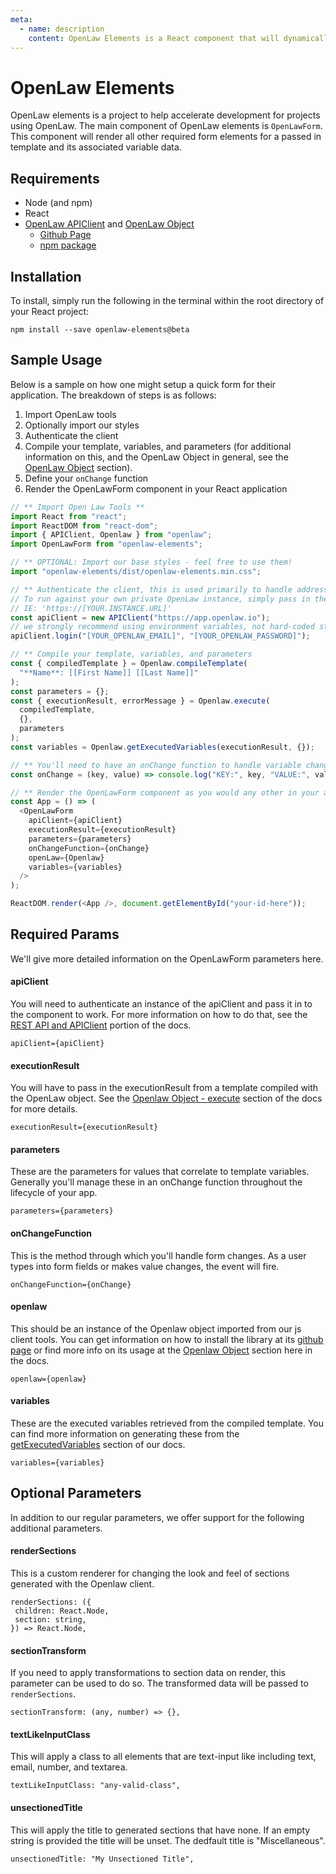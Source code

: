 ```yaml
---
meta:
  - name: description
    content: OpenLaw Elements is a React component that will dynamically render a basic form for an OpenLaw template.
---
```


# OpenLaw Elements

OpenLaw elements is a project to help accelerate development for projects using OpenLaw. The main component of OpenLaw elements is `OpenLawForm`. This component will render all other required form elements for a passed in template and its associated variable data.

## Requirements

- Node (and npm)
- React
- [OpenLaw APIClient](/api-client/) and [OpenLaw Object](/openlaw-object/) 
   - [Github Page](https://github.com/openlawteam/openlaw-client)
   - [npm package](https://www.npmjs.com/package/openlaw)

## Installation

To install, simply run the following in the terminal within the root directory of your React project:

```
npm install --save openlaw-elements@beta
```

## Sample Usage

Below is a sample on how one might setup a quick form for their application. The breakdown of steps is as follows:

1. Import OpenLaw tools
2. Optionally import our styles
3. Authenticate the client
4. Compile your template, variables, and parameters (for additional information on this, and the OpenLaw Object in general, see the [OpenLaw Object](/openlaw-object/) section).
5. Define your `onChange` function
6. Render the OpenLawForm component in your React application

```js
// ** Import Open Law Tools **
import React from "react";
import ReactDOM from "react-dom";
import { APIClient, Openlaw } from "openlaw";
import OpenLawForm from "openlaw-elements";

// ** OPTIONAL: Import our base styles - feel free to use them!
import "openlaw-elements/dist/openlaw-elements.min.css";

// ** Authenticate the client, this is used primarily to handle address fields
// To run against your own private OpenLaw instance, simply pass in the host for it
// IE: 'https://[YOUR.INSTANCE.URL]'
const apiClient = new APIClient("https://app.openlaw.io");
// we strongly recommend using environment variables, not hard-coded strings.
apiClient.login("[YOUR_OPENLAW_EMAIL]", "[YOUR_OPENLAW_PASSWORD]");

// ** Compile your template, variables, and parameters
const { compiledTemplate } = Openlaw.compileTemplate(
  "**Name**: [[First Name]] [[Last Name]]"
);
const parameters = {};
const { executionResult, errorMessage } = Openlaw.execute(
  compiledTemplate,
  {},
  parameters
);
const variables = Openlaw.getExecutedVariables(executionResult, {});

// ** You'll need to have an onChange function to handle variable changes in the form
const onChange = (key, value) => console.log("KEY:", key, "VALUE:", value);

// ** Render the OpenLawForm component as you would any other in your app!
const App = () => (
  <OpenLawForm
    apiClient={apiClient}
    executionResult={executionResult}
    parameters={parameters}
    onChangeFunction={onChange}
    openLaw={Openlaw}
    variables={variables}
  />
);

ReactDOM.render(<App />, document.getElementById("your-id-here"));
```

## Required Params

We'll give more detailed information on the OpenLawForm parameters here.

#### apiClient

You will need to authenticate an instance of the apiClient and pass it in to the component to work. For more information on how to do that, see the [REST API and APIClient](/api-client/) portion of the docs.

```
apiClient={apiClient}
```

#### executionResult

You will have to pass in the executionResult from a template compiled with the OpenLaw object. See the [Openlaw Object - execute](/openlaw-object/#template) section of the docs for more details.

```
executionResult={executionResult}
```

#### parameters

These are the parameters for values that correlate to template variables. Generally you'll manage these in an onChange function throughout the lifecycle of your app.

```
parameters={parameters}
```

#### onChangeFunction

This is the method through which you'll handle form changes. As a user types into form fields or makes value changes, the event will fire.

```
onChangeFunction={onChange}
```

#### openlaw

This should be an instance of the Openlaw object imported from our js client tools. You can get information on how to install the library at its [github page](https://github.com/openlawteam/openlaw-client) or find more info on its usage at the [Openlaw Object](/openlaw-object/) section here in the docs.

```
openlaw={openlaw}
```

#### variables

These are the executed variables retrieved from the compiled template. You can find more information on generating these from the [getExecutedVariables](/openlaw-object/#getexecutedvariables) section of our docs.

```
variables={variables}
```

## Optional Parameters

In addition to our regular parameters, we offer support for the following additional parameters.

#### renderSections

This is a custom renderer for changing the look and feel of sections generated with the Openlaw client.

```
renderSections: ({
 children: React.Node,
 section: string,
}) => React.Node,
```

#### sectionTransform

If you need to apply transformations to section data on render, this parameter can be used to do so. The transformed data will be passed to `renderSections`.

```
sectionTransform: (any, number) => {},
```

#### textLikeInputClass

This will apply a class to all elements that are text-input like including text, email, number, and textarea.

```
textLikeInputClass: "any-valid-class",
```

#### unsectionedTitle

This will apply the title to generated sections that have none. If an empty string is provided the title will be unset. The dedfault title is "Miscellaneous".

```
unsectionedTitle: "My Unsectioned Title",
```
